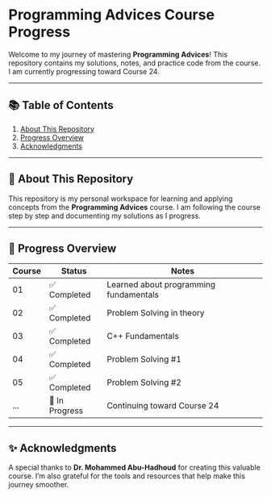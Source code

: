 # Programming Advices Course Progress

Welcome to my journey of mastering **Programming Advices**! This repository contains my solutions, notes, and practice code from the course. I am currently progressing toward Course 24.

---

## 📚 Table of Contents

1. [About This Repository](#-about-this-repository)
2. [Progress Overview](#-progress-overview)
3. [Acknowledgments](#-acknowledgments)

---

## 📖 About This Repository

This repository is my personal workspace for learning and applying concepts from the **Programming Advices** course. I am following the course step by step and documenting my solutions as I progress.

---

## 🚀 Progress Overview

| **Course** | **Status**     | **Notes**                              |
| ---------- | --------------  | -------------------------------------- |
| 01         | ✅ Completed   | Learned about programming fundamentals |
| 02         | ✅ Completed   | Problem Solving in theory              |
| 03         | ✅ Completed   | C++ Fundamentals                       |
| 04         | ✅ Completed   | Problem Solving #1                     |
| 05         | ✅ Completed   | Problem Solving #2                     |
| ...        | 🚧 In Progress | Continuing toward Course 24            |

---

## ✨ Acknowledgments

A special thanks to **Dr. Mohammed Abu-Hadhoud** for creating this valuable course. I’m also grateful for the tools and resources that help make this journey smoother.
